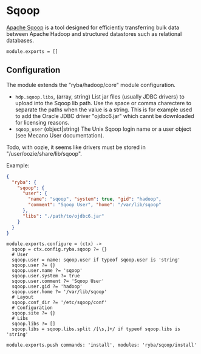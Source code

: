 
# Sqoop

[Apache Sqoop](http://sqoop.apache.org/) is a tool designed for efficiently transferring bulk data between
Apache Hadoop and structured datastores such as relational databases.

    module.exports = []

## Configuration

The module extends the "ryba/hadoop/core" module configuration.

*   `hdp.sqoop.libs`, (array, string)
    List jar files (usually JDBC drivers) to upload into the Sqoop lib path.
    Use the space or comma charectere to separate the paths when the value is a
    string. This is for example used to add the Oracle JDBC driver "ojdbc6.jar"
    which cannt be downloaded for licensing reasons.
*   `sqoop_user` (object|string)
    The Unix Sqoop login name or a user object (see Mecano User documentation).

Todo, with oozie, it seems like drivers must be stored in "/user/oozie/share/lib/sqoop".

Example:

```json
{
  "ryba": {
    "sqoop": {
      "user": {
        "name": "sqoop", "system": true, "gid": "hadoop",
        "comment": "Sqoop User", "home": "/var/lib/sqoop"
      },
      "libs": "./path/to/ojdbc6.jar"
    }
  }
}
```

    module.exports.configure = (ctx) ->
      sqoop = ctx.config.ryba.sqoop ?= {}
      # User
      sqoop.user = name: sqoop.user if typeof sqoop.user is 'string'
      sqoop.user ?= {}
      sqoop.user.name ?= 'sqoop'
      sqoop.user.system ?= true
      sqoop.user.comment ?= 'Sqoop User'
      sqoop.user.gid ?= 'hadoop'
      sqoop.user.home ?= '/var/lib/sqoop'
      # Layout
      sqoop.conf_dir ?= '/etc/sqoop/conf'
      # Configuration
      sqoop.site ?= {}
      # Libs
      sqoop.libs ?= []
      sqoop.libs = sqoop.libs.split /[\s,]+/ if typeof sqoop.libs is 'string'

    module.exports.push commands: 'install', modules: 'ryba/sqoop/install'
